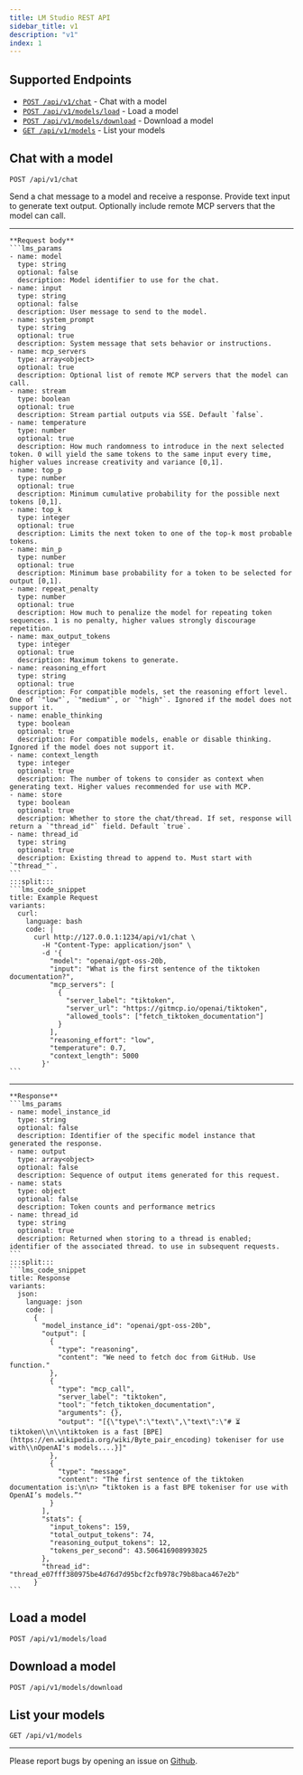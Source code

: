 ```yaml
---
title: LM Studio REST API
sidebar_title: v1
description: "v1"
index: 1
---
```


## Supported Endpoints

- [`POST /api/v1/chat`](#chat-with-a-model) - Chat with a model
- [`POST /api/v1/models/load`](#load-a-model) - Load a model
- [`POST /api/v1/models/download`](#download-a-model) - Download a model
- [`GET /api/v1/models`](#list-your-models) - List your models

## Chat with a model
`POST /api/v1/chat`

Send a chat message to a model and receive a response. Provide text input to generate text output. Optionally include remote MCP servers that the model can call.

---

````lms_hstack
**Request body**
```lms_params
- name: model
  type: string
  optional: false
  description: Model identifier to use for the chat.
- name: input
  type: string
  optional: false
  description: User message to send to the model.
- name: system_prompt
  type: string
  optional: true
  description: System message that sets behavior or instructions.
- name: mcp_servers
  type: array<object>
  optional: true
  description: Optional list of remote MCP servers that the model can call.
- name: stream
  type: boolean
  optional: true
  description: Stream partial outputs via SSE. Default `false`.
- name: temperature
  type: number
  optional: true
  description: How much randomness to introduce in the next selected token. 0 will yield the same tokens to the same input every time, higher values increase creativity and variance [0,1].
- name: top_p
  type: number
  optional: true
  description: Minimum cumulative probability for the possible next tokens [0,1].
- name: top_k
  type: integer
  optional: true
  description: Limits the next token to one of the top-k most probable tokens.
- name: min_p
  type: number
  optional: true
  description: Minimum base probability for a token to be selected for output [0,1].
- name: repeat_penalty
  type: number
  optional: true
  description: How much to penalize the model for repeating token sequences. 1 is no penalty, higher values strongly discourage repetition.
- name: max_output_tokens
  type: integer
  optional: true
  description: Maximum tokens to generate.
- name: reasoning_effort
  type: string
  optional: true
  description: For compatible models, set the reasoning effort level. One of `"low"`, `"medium"`, or `"high"`. Ignored if the model does not support it.
- name: enable_thinking
  type: boolean
  optional: true
  description: For compatible models, enable or disable thinking. Ignored if the model does not support it.
- name: context_length
  type: integer
  optional: true
  description: The number of tokens to consider as context when generating text. Higher values recommended for use with MCP.
- name: store
  type: boolean
  optional: true
  description: Whether to store the chat/thread. If set, response will return a `"thread_id"` field. Default `true`.
- name: thread_id
  type: string
  optional: true
  description: Existing thread to append to. Must start with `"thread_"`.
```
:::split:::
```lms_code_snippet
title: Example Request
variants:
  curl:
    language: bash
    code: |
      curl http://127.0.0.1:1234/api/v1/chat \
        -H "Content-Type: application/json" \
        -d '{
          "model": "openai/gpt-oss-20b,
          "input": "What is the first sentence of the tiktoken documentation?",
          "mcp_servers": [
            {
              "server_label": "tiktoken",
              "server_url": "https://gitmcp.io/openai/tiktoken",
              "allowed_tools": ["fetch_tiktoken_documentation"]
            }
          ],
          "reasoning_effort": "low",
          "temperature": 0.7,
          "context_length": 5000
        }'
```

````

---

````lms_hstack
**Response**
```lms_params
- name: model_instance_id
  type: string
  optional: false
  description: Identifier of the specific model instance that generated the response.
- name: output
  type: array<object>
  optional: false
  description: Sequence of output items generated for this request.
- name: stats
  type: object
  optional: false
  description: Token counts and performance metrics
- name: thread_id
  type: string
  optional: true
  description: Returned when storing to a thread is enabled; identifier of the associated thread. to use in subsequent requests.
```
:::split:::
```lms_code_snippet
title: Response
variants:
  json:
    language: json
    code: |
      {
        "model_instance_id": "openai/gpt-oss-20b",
        "output": [
          {
            "type": "reasoning",
            "content": "We need to fetch doc from GitHub. Use function."
          },
          {
            "type": "mcp_call",
            "server_label": "tiktoken",
            "tool": "fetch_tiktoken_documentation",
            "arguments": {},
            "output": "[{\"type\":\"text\",\"text\":\"# ⏳ tiktoken\\n\\ntiktoken is a fast [BPE](https://en.wikipedia.org/wiki/Byte_pair_encoding) tokeniser for use with\\nOpenAI's models....}]"
          },
          {
            "type": "message",
            "content": "The first sentence of the tiktoken documentation is:\n\n> “tiktoken is a fast BPE tokeniser for use with OpenAI’s models.”"
          }
        ],
        "stats": {
          "input_tokens": 159,
          "total_output_tokens": 74,
          "reasoning_output_tokens": 12,
          "tokens_per_second": 43.506416908993025
        },
        "thread_id": "thread_e07fff380975be4d76d7d95bcf2cfb978c79b8baca467e2b"
      }
```

````


## Load a model
`POST /api/v1/models/load`


## Download a model
`POST /api/v1/models/download`

## List your models
`GET /api/v1/models`


---

Please report bugs by opening an issue on [Github](https://github.com/lmstudio-ai/lmstudio-bug-tracker/issues).
